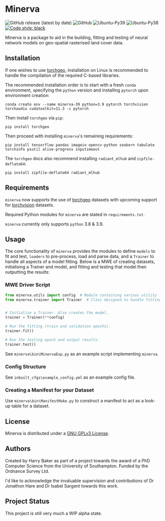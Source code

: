 # Minerva

![GitHub release (latest by date)](https://img.shields.io/github/v/release/Pale-Blue-Dot-97/Minerva) ![GitHub](https://img.shields.io/github/license/Pale-Blue-Dot-97/Minerva) ![Ubuntu-Py39](https://github.com/Pale-Blue-Dot-97/Minerva/actions/workflows/ubuntu_tests_39.yml/badge.svg) ![Ubuntu-Py38](https://github.com/Pale-Blue-Dot-97/Minerva/actions/workflows/ubuntu_tests_38.yml/badge.svg) [![Code style: black](https://img.shields.io/badge/code%20style-black-000000.svg)](https://github.com/psf/black)

Minerva is a package to aid in the building, fitting and testing of neural network models on geo-spatial
rasterised land cover data.

## Installation

If one wishes to use [torchgeo](https://pypi.org/project/torchgeo/), installation on Linux is recommended to handle the
compilation of the required C-based libraries.

The recommended installation order is to start with a fresh `conda` environment, specifying the `python`
version and installing `pytorch` upon environment creation:

```shell
conda create env --name minerva-39 python=3.9 pytorch torchvision torchaudio cudatoolkit=11.3 -c pytorch
```

Then install `torchgeo` via `pip`:

```shell
pip install torchgeo
```

Then proceed with installing `minerva`'s remaining requirements:

```shell
pip install tensorflow pandas imageio opencv-python seaborn tabulate torchinfo psutil alive-progress inputimeout
```

The `torchgeo` docs also recommend installing `radiant_mlhub` and `zipfile-deflate64`:

```shell
pip install zipfile-deflate64 radiant_mlhub
```

## Requirements

`minerva` now supports the use of [torchgeo](https://torchgeo.readthedocs.io/en/latest/)
datasets with upcoming support for [torchvision](https://pytorch.org/vision/stable/index.html) datasets.

Required Python modules for `minerva` are stated in `requirements.txt`.

`minerva` currently only supports `python` 3.8 & 3.9.

## Usage

The core functionality of `minerva` provides the modules to define `models` to fit and test, `loaders` to pre-process,
load and parse data, and a `Trainer` to handle all aspects of a model fitting. Below is a MWE of creating datasets,
initialising a Trainer and model, and fitting and testing that model then outputting the results:

### MWE Driver Script

```python
from minerva.utils import config  # Module containing various utility functions.
from minerva.trainer import Trainer  # Class designed to handle fitting of model.


# Initialise a Trainer. Also creates the model.
trainer = Trainer(**config)

# Run the fitting (train and validation epochs).
trainer.fit()

# Run the testing epoch and output results.
trainer.test()
```

See `minerva\bin\MinervaExp.py` as an example script implementing `minerva`.

### Config Structure

See `inbuilt_cfgs\example_config.yml` as an example config file.

### Creating a Manifest for your Dataset

Use `minerva\bin\ManifestMake.py` to construct a manifest to act as a look-up table for a dataset.

## License

Minerva is distributed under a [GNU GPLv3 License](https://choosealicense.com/licenses/gpl-3.0/).

## Authors

Created by Harry Baker as part of a project towards the award of a PhD Computer Science from the
University of Southampton. Funded by the Ordnance Survey Ltd.

I'd like to acknowledge the invaluable supervision and contributions of Dr Jonathon Hare and
Dr Isabel Sargent towards this work.

## Project Status

This project is still very much a WIP alpha state.

